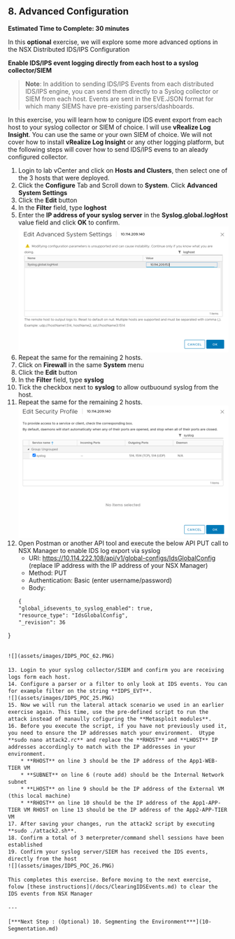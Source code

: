 
## 8. Advanced Configuration
**Estimated Time to Complete: 30 minutes**

In this **optional** exercise, we will explore some more advanced options in the NSX Distributed IDS/IPS Configuration

**Enable IDS/IPS event logging directly from each host to a syslog collector/SIEM**

> **Note**: In addition to sending IDS/IPS Events from each distributed IDS/IPS engine, you can send them directly to a Syslog collector or SIEM from each host. Events are sent in the EVE.JSON format for which many SIEMS have pre-existing parsers/dashboards. 

In this exercise, you will learn how to conigure IDS event export from each host to your syslog collector or SIEM of choice. I will use **vRealize Log Insight**. You can use the same or your own SIEM of choice.
We will not cover how to install **vRealize Log Insight** or any other logging platform, but the following steps will cover how to send IDS/IPS evens to an aleady configured collector.

1. Login to lab vCenter and click on **Hosts and Clusters**, then select one of the 3 hosts that were deployed.
2. Click the **Configure** Tab and Scroll down to **System**. Click **Advanced System Settings**
3. Click the **Edit** button
4. In the **Filter** field, type **loghost**
5. Enter the **IP address of your syslog server** in the **Syslog.global.logHost** value field and click **OK** to confirm.
![](assets/images/IDPS_POC_23.PNG)
6. Repeat the same for the remaining 2 hosts.
7. Click on **Firewall** in the same **System** menu
8. Click the **Edit** button
9. In the **Filter** field, type **syslog**
10. Tick the checkbox next to **syslog** to allow outbuound syslog from the host.
11. Repeat the same for the remaining 2 hosts.
![](assets/images/IDPS_POC_24.PNG)
12. Open Postman or another API tool and execute the below API PUT call to NSX Manager to enable IDS log export via syslog
    * URI: https://10.114.222.108/api/v1/global-configs/IdsGlobalConfig (replace IP address with the IP address of your NSX Manager)
    * Method: PUT
	* Authentication: Basic (enter username/password)
	* Body: 
	```console
	{
    "global_idsevents_to_syslog_enabled": true,
    "resource_type": "IdsGlobalConfig",
    "_revision": 36
}
```

![](assets/images/IDPS_POC_62.PNG)

13. Login to your syslog collector/SIEM and confirm you are receiving logs form each host.
14. Configure a parser or a filter to only look at IDS events. You can for example filter on the string **IDPS_EVT**. 
![](assets/images/IDPS_POC_25.PNG)
15. Now we will run the lateral attack scenario we used in an earlier exercise again. This time, use the pre-defined script to run the attack instead of manaully cofiguring the **Metasploit modules**.
16. Before you execute the script, if you have not previously used it, you need to ensure the IP addresses match your environment.  Utype **sudo nano attack2.rc** and replace the **RHOST** and **LHOST** IP addresses accordingly to match with the IP addresses in your environment. 
    * **RHOST** on line 3 should be the IP address of the App1-WEB-TIER VM 
    * **SUBNET** on line 6 (route add) should be the Internal Network subnet 
    * **LHOST** on line 9 should be the IP address of the External VM (this local machine) 
    * **RHOST** on line 10 should be the IP address of the App1-APP-TIER VM RHOST on line 13 should be the IP address of the App2-APP-TIER VM
17. After saving your changes, run the attack2 script by executing **sudo ./attack2.sh**.
18. Confirm a total of 3 meterpreter/command shell sessions have been established
19. Confirm your syslog server/SIEM has received the IDS events, directly from the host
![](assets/images/IDPS_POC_26.PNG)

This completes this exercise. Before moving to the next exercise, folow [these instructions](/docs/ClearingIDSEvents.md) to clear the IDS events from NSX Manager

---

[***Next Step : (Optional) 10. Segmenting the Environment***](10-Segmentation.md)
